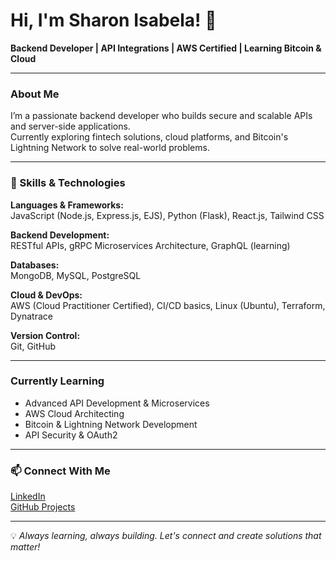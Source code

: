 # Hi, I'm Sharon Isabela! 👋

**Backend Developer | API Integrations | AWS Certified | Learning Bitcoin & Cloud**

---

### About Me
I’m a passionate backend developer who builds secure and scalable APIs and server-side applications.  
Currently exploring fintech solutions, cloud platforms, and Bitcoin's Lightning Network to solve real-world problems.

---


### 🔧 Skills & Technologies
**Languages & Frameworks:**  
JavaScript (Node.js, Express.js, EJS), Python (Flask), React.js, Tailwind CSS

**Backend Development:**  
RESTful APIs, gRPC Microservices Architecture, GraphQL (learning)

**Databases:**  
MongoDB, MySQL, PostgreSQL

**Cloud & DevOps:**  
AWS (Cloud Practitioner Certified), CI/CD basics, Linux (Ubuntu), Terraform, Dynatrace

**Version Control:**  
Git, GitHub

---

###  Currently Learning
- Advanced API Development & Microservices
- AWS Cloud Architecting
- Bitcoin & Lightning Network Development
- API Security & OAuth2

---
### 📫 Connect With Me
[LinkedIn](https://www.linkedin.com/in/sharon-isabellah/)  
[GitHub Projects](https://github.com/isabell-ah?tab=repositories)  

---


💡 *Always learning, always building. Let's connect and create solutions that matter!* 

